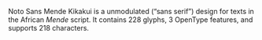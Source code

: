 Noto Sans Mende Kikakui is a unmodulated (“sans serif”) design for texts in the African _Mende_ script. It contains 228 glyphs, 3 OpenType features, and supports 218 characters.